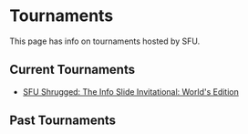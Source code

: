 # Tournaments

This page has info on tournaments hosted by SFU.

## Current Tournaments

 * [SFU Shrugged: The Info Slide Invitational: World's Edition](tournaments/2015shrugged)

## Past Tournaments